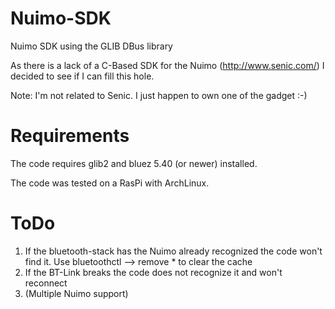 # Nuimo-SDK
Nuimo SDK using the GLIB DBus library

As there is a lack of a C-Based SDK for the Nuimo (http://www.senic.com/) I decided to see if I can fill this hole.

Note: I'm not related to Senic. I just happen to own one of the gadget :-)

# Requirements
The code requires glib2 and bluez 5.40 (or newer) installed.

The code was tested on a RasPi with ArchLinux.

# ToDo
1. If the bluetooth-stack has the Nuimo already recognized the code won't find it. Use bluetoothctl --> remove * to clear the cache
2. If the BT-Link breaks the code does not recognize it and won't reconnect
3. (Multiple Nuimo support)
